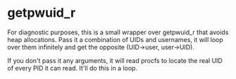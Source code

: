 getpwuid_r
===

For diagnostic purposes, this is a small wrapper over getpwuid_r that avoids
heap allocations.  Pass it a combination of UIDs and usernames, it will loop
over them infinitely and get the opposite (UID->user, user->UID).

If you don't pass it any arguments, it will read procfs to locate the real UID
of every PID it can read.  It'll do this in a loop.
